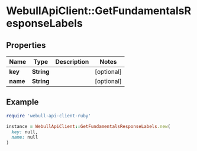 # WebullApiClient::GetFundamentalsResponseLabels

## Properties

| Name | Type | Description | Notes |
| ---- | ---- | ----------- | ----- |
| **key** | **String** |  | [optional] |
| **name** | **String** |  | [optional] |

## Example

```ruby
require 'webull-api-client-ruby'

instance = WebullApiClient::GetFundamentalsResponseLabels.new(
  key: null,
  name: null
)
```

